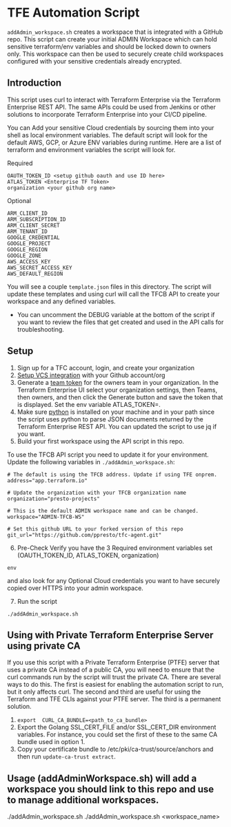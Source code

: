 # TFE Automation Script
`addAdmin_workspace.sh` creates a workspace that is integrated with a GitHub repo.  This script can create your initial ADMIN Workspace which can hold sensitive terraform/env variables and should be locked down to owners only.  This workspace can then be used to securely create child workspaces configured with your sensitive credentials already encrypted.

## Introduction
This script uses curl to interact with Terraform Enterprise via the Terraform Enterprise REST API. The same APIs could be used from Jenkins or other solutions to incorporate Terraform Enterprise into your CI/CD pipeline.

You can Add your sensitive Cloud credentials by sourcing them into your shell as local environment variables.  The default script will look for the default AWS, GCP, or Azure ENV variables during runtime. Here are a list of terraform and environment variables the script will look for.


Required
```
OAUTH_TOKEN_ID <setup github oauth and use ID here>
ATLAS_TOKEN <Enterprise TF Token>
organization <your github org name>
```

Optional
```
ARM_CLIENT_ID
ARM_SUBSCRIPTION_ID
ARM_CLIENT_SECRET
ARM_TENANT_ID
GOOGLE_CREDENTIAL
GOOGLE_PROJECT
GOOGLE_REGION
GOOGLE_ZONE
AWS_ACCESS_KEY
AWS_SECRET_ACCESS_KEY
AWS_DEFAULT_REGION
```

You will see a couple `template.json` files in this directory.  The script will update these templates and using curl will call the TFCB API to create your workspace and any defined variables.
* You can uncomment the DEBUG variable at the bottom of the script if you want to review the files that get created and used in the API calls for troubleshooting.

## Setup
1. Sign up for a TFC account, login, and create your organization
2. [Setup VCS integration](https://www.terraform.io/docs/cloud/vcs/github.html) with your Github account/org
3. Generate a [team token](https://www.terraform.io/docs/enterprise/users-teams-organizations/service-accounts.html#team-service-accounts) for the owners team in your organization.  In the Terraform Enterprise UI select your organization settings, then Teams, then owners, and then click the Generate button and save the token that is displayed.  Set the env variable ATLAS_TOKEN=<team token>.
4. Make sure [python](https://www.python.org/downloads/) is installed on your machine and in your path since the script uses python to parse JSON documents returned by the Terraform Enterprise REST API.  You can updated the script to use jq if you want.
5. Build your first workspace using the API script in this repo.

To use the TFCB API script you need to update it for your environment.  Update the following variables in `./addAdmin_workspace.sh`:
```
# The default is using the TFCB address. Update if using TFE onprem.
address="app.terraform.io"

# Update the organization with your TFCB organization name
organization="presto-projects"

# This is the default ADMIN workspace name and can be changed.
workspace="ADMIN-TFCB-WS"

# Set this github URL to your forked version of this repo
git_url="https://github.com/ppresto/tfc-agent.git"
```

6. Pre-Check
Verify you have the 3 Required environment variables set (OAUTH_TOKEN_ID, ATLAS_TOKEN, organization) 
```
env
```
and also look for any Optional Cloud credentials you want to have securely copied over HTTPS into your admin workspace.

7. Run the script
```
./addAdmin_workspace.sh
```

## Using with Private Terraform Enterprise Server using private CA
If you use this script with a Private Terraform Enterprise (PTFE) server that uses a private CA instead of a public CA, you will need to ensure that the curl commands run by the script will trust the private CA.  There are several ways to do this.  The first is easiest for enabling the automation script to run, but it only affects curl. The second and third are useful for using the Terraform and TFE CLIs against your PTFE server. The third is a permanent solution.
1. `export  CURL_CA_BUNDLE=<path_to_ca_bundle>`
1. Export the Golang SSL_CERT_FILE and/or SSL_CERT_DIR environment variables. For instance, you could set the first of these to the same CA bundle used in option 1.
1. Copy your certificate bundle to /etc/pki/ca-trust/source/anchors and then run `update-ca-trust extract`.

## Usage (addAdminWorkspace.sh) will add a workspace you should link to this repo and use to manage additional workspaces.
./addAdmin_workspace.sh
./addAdmin_workspace.sh <gitURL> <workspace_name>